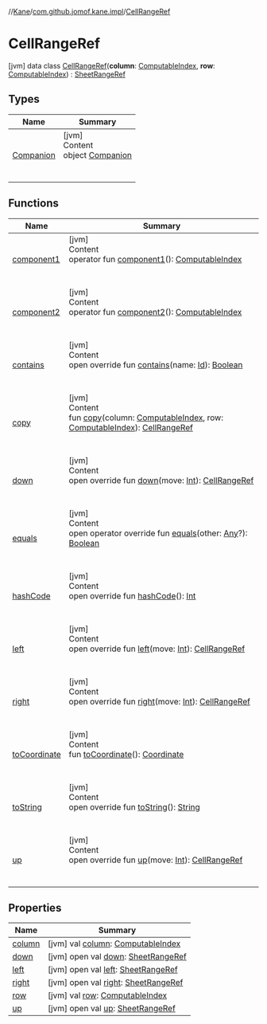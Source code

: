 //[Kane](../../index.md)/[com.github.jomof.kane.impl](../index.md)/[CellRangeRef](index.md)



# CellRangeRef  
 [jvm] data class [CellRangeRef](index.md)(**column**: [ComputableIndex](../-computable-index/index.md), **row**: [ComputableIndex](../-computable-index/index.md)) : [SheetRangeRef](../-sheet-range-ref/index.md)   


## Types  
  
|  Name|  Summary| 
|---|---|
| <a name="com.github.jomof.kane.impl/CellRangeRef.Companion///PointingToDeclaration/"></a>[Companion](-companion/index.md)| <a name="com.github.jomof.kane.impl/CellRangeRef.Companion///PointingToDeclaration/"></a>[jvm]  <br>Content  <br>object [Companion](-companion/index.md)  <br><br><br>


## Functions  
  
|  Name|  Summary| 
|---|---|
| <a name="com.github.jomof.kane.impl/CellRangeRef/component1/#/PointingToDeclaration/"></a>[component1](component1.md)| <a name="com.github.jomof.kane.impl/CellRangeRef/component1/#/PointingToDeclaration/"></a>[jvm]  <br>Content  <br>operator fun [component1](component1.md)(): [ComputableIndex](../-computable-index/index.md)  <br><br><br>
| <a name="com.github.jomof.kane.impl/CellRangeRef/component2/#/PointingToDeclaration/"></a>[component2](component2.md)| <a name="com.github.jomof.kane.impl/CellRangeRef/component2/#/PointingToDeclaration/"></a>[jvm]  <br>Content  <br>operator fun [component2](component2.md)(): [ComputableIndex](../-computable-index/index.md)  <br><br><br>
| <a name="com.github.jomof.kane.impl/CellRangeRef/contains/#kotlin.Any/PointingToDeclaration/"></a>[contains](contains.md)| <a name="com.github.jomof.kane.impl/CellRangeRef/contains/#kotlin.Any/PointingToDeclaration/"></a>[jvm]  <br>Content  <br>open override fun [contains](contains.md)(name: [Id](../index.md#%5Bcom.github.jomof.kane.impl%2FId%2F%2F%2FPointingToDeclaration%2F%5D%2FClasslikes%2F-1069225679)): [Boolean](https://kotlinlang.org/api/latest/jvm/stdlib/kotlin/-boolean/index.html)  <br><br><br>
| <a name="com.github.jomof.kane.impl/CellRangeRef/copy/#com.github.jomof.kane.impl.ComputableIndex#com.github.jomof.kane.impl.ComputableIndex/PointingToDeclaration/"></a>[copy](copy.md)| <a name="com.github.jomof.kane.impl/CellRangeRef/copy/#com.github.jomof.kane.impl.ComputableIndex#com.github.jomof.kane.impl.ComputableIndex/PointingToDeclaration/"></a>[jvm]  <br>Content  <br>fun [copy](copy.md)(column: [ComputableIndex](../-computable-index/index.md), row: [ComputableIndex](../-computable-index/index.md)): [CellRangeRef](index.md)  <br><br><br>
| <a name="com.github.jomof.kane.impl/CellRangeRef/down/#kotlin.Int/PointingToDeclaration/"></a>[down](down.md)| <a name="com.github.jomof.kane.impl/CellRangeRef/down/#kotlin.Int/PointingToDeclaration/"></a>[jvm]  <br>Content  <br>open override fun [down](down.md)(move: [Int](https://kotlinlang.org/api/latest/jvm/stdlib/kotlin/-int/index.html)): [CellRangeRef](index.md)  <br><br><br>
| <a name="kotlin/Any/equals/#kotlin.Any?/PointingToDeclaration/"></a>[equals](../../com.github.jomof.kane.impl.types/-double-algebraic-type/index.md#%5Bkotlin%2FAny%2Fequals%2F%23kotlin.Any%3F%2FPointingToDeclaration%2F%5D%2FFunctions%2F-1069225679)| <a name="kotlin/Any/equals/#kotlin.Any?/PointingToDeclaration/"></a>[jvm]  <br>Content  <br>open operator override fun [equals](../../com.github.jomof.kane.impl.types/-double-algebraic-type/index.md#%5Bkotlin%2FAny%2Fequals%2F%23kotlin.Any%3F%2FPointingToDeclaration%2F%5D%2FFunctions%2F-1069225679)(other: [Any](https://kotlinlang.org/api/latest/jvm/stdlib/kotlin/-any/index.html)?): [Boolean](https://kotlinlang.org/api/latest/jvm/stdlib/kotlin/-boolean/index.html)  <br><br><br>
| <a name="kotlin/Any/hashCode/#/PointingToDeclaration/"></a>[hashCode](../../com.github.jomof.kane.impl.types/-double-algebraic-type/index.md#%5Bkotlin%2FAny%2FhashCode%2F%23%2FPointingToDeclaration%2F%5D%2FFunctions%2F-1069225679)| <a name="kotlin/Any/hashCode/#/PointingToDeclaration/"></a>[jvm]  <br>Content  <br>open override fun [hashCode](../../com.github.jomof.kane.impl.types/-double-algebraic-type/index.md#%5Bkotlin%2FAny%2FhashCode%2F%23%2FPointingToDeclaration%2F%5D%2FFunctions%2F-1069225679)(): [Int](https://kotlinlang.org/api/latest/jvm/stdlib/kotlin/-int/index.html)  <br><br><br>
| <a name="com.github.jomof.kane.impl/CellRangeRef/left/#kotlin.Int/PointingToDeclaration/"></a>[left](left.md)| <a name="com.github.jomof.kane.impl/CellRangeRef/left/#kotlin.Int/PointingToDeclaration/"></a>[jvm]  <br>Content  <br>open override fun [left](left.md)(move: [Int](https://kotlinlang.org/api/latest/jvm/stdlib/kotlin/-int/index.html)): [CellRangeRef](index.md)  <br><br><br>
| <a name="com.github.jomof.kane.impl/CellRangeRef/right/#kotlin.Int/PointingToDeclaration/"></a>[right](right.md)| <a name="com.github.jomof.kane.impl/CellRangeRef/right/#kotlin.Int/PointingToDeclaration/"></a>[jvm]  <br>Content  <br>open override fun [right](right.md)(move: [Int](https://kotlinlang.org/api/latest/jvm/stdlib/kotlin/-int/index.html)): [CellRangeRef](index.md)  <br><br><br>
| <a name="com.github.jomof.kane.impl/CellRangeRef/toCoordinate/#/PointingToDeclaration/"></a>[toCoordinate](to-coordinate.md)| <a name="com.github.jomof.kane.impl/CellRangeRef/toCoordinate/#/PointingToDeclaration/"></a>[jvm]  <br>Content  <br>fun [toCoordinate](to-coordinate.md)(): [Coordinate](../-coordinate/index.md)  <br><br><br>
| <a name="com.github.jomof.kane.impl/CellRangeRef/toString/#/PointingToDeclaration/"></a>[toString](to-string.md)| <a name="com.github.jomof.kane.impl/CellRangeRef/toString/#/PointingToDeclaration/"></a>[jvm]  <br>Content  <br>open override fun [toString](to-string.md)(): [String](https://kotlinlang.org/api/latest/jvm/stdlib/kotlin/-string/index.html)  <br><br><br>
| <a name="com.github.jomof.kane.impl/CellRangeRef/up/#kotlin.Int/PointingToDeclaration/"></a>[up](up.md)| <a name="com.github.jomof.kane.impl/CellRangeRef/up/#kotlin.Int/PointingToDeclaration/"></a>[jvm]  <br>Content  <br>open override fun [up](up.md)(move: [Int](https://kotlinlang.org/api/latest/jvm/stdlib/kotlin/-int/index.html)): [CellRangeRef](index.md)  <br><br><br>


## Properties  
  
|  Name|  Summary| 
|---|---|
| <a name="com.github.jomof.kane.impl/CellRangeRef/column/#/PointingToDeclaration/"></a>[column](column.md)| <a name="com.github.jomof.kane.impl/CellRangeRef/column/#/PointingToDeclaration/"></a> [jvm] val [column](column.md): [ComputableIndex](../-computable-index/index.md)   <br>
| <a name="com.github.jomof.kane.impl/CellRangeRef/down/#/PointingToDeclaration/"></a>[down](index.md#%5Bcom.github.jomof.kane.impl%2FCellRangeRef%2Fdown%2F%23%2FPointingToDeclaration%2F%5D%2FProperties%2F-1069225679)| <a name="com.github.jomof.kane.impl/CellRangeRef/down/#/PointingToDeclaration/"></a> [jvm] open val [down](index.md#%5Bcom.github.jomof.kane.impl%2FCellRangeRef%2Fdown%2F%23%2FPointingToDeclaration%2F%5D%2FProperties%2F-1069225679): [SheetRangeRef](../-sheet-range-ref/index.md)   <br>
| <a name="com.github.jomof.kane.impl/CellRangeRef/left/#/PointingToDeclaration/"></a>[left](index.md#%5Bcom.github.jomof.kane.impl%2FCellRangeRef%2Fleft%2F%23%2FPointingToDeclaration%2F%5D%2FProperties%2F-1069225679)| <a name="com.github.jomof.kane.impl/CellRangeRef/left/#/PointingToDeclaration/"></a> [jvm] open val [left](index.md#%5Bcom.github.jomof.kane.impl%2FCellRangeRef%2Fleft%2F%23%2FPointingToDeclaration%2F%5D%2FProperties%2F-1069225679): [SheetRangeRef](../-sheet-range-ref/index.md)   <br>
| <a name="com.github.jomof.kane.impl/CellRangeRef/right/#/PointingToDeclaration/"></a>[right](index.md#%5Bcom.github.jomof.kane.impl%2FCellRangeRef%2Fright%2F%23%2FPointingToDeclaration%2F%5D%2FProperties%2F-1069225679)| <a name="com.github.jomof.kane.impl/CellRangeRef/right/#/PointingToDeclaration/"></a> [jvm] open val [right](index.md#%5Bcom.github.jomof.kane.impl%2FCellRangeRef%2Fright%2F%23%2FPointingToDeclaration%2F%5D%2FProperties%2F-1069225679): [SheetRangeRef](../-sheet-range-ref/index.md)   <br>
| <a name="com.github.jomof.kane.impl/CellRangeRef/row/#/PointingToDeclaration/"></a>[row](row.md)| <a name="com.github.jomof.kane.impl/CellRangeRef/row/#/PointingToDeclaration/"></a> [jvm] val [row](row.md): [ComputableIndex](../-computable-index/index.md)   <br>
| <a name="com.github.jomof.kane.impl/CellRangeRef/up/#/PointingToDeclaration/"></a>[up](index.md#%5Bcom.github.jomof.kane.impl%2FCellRangeRef%2Fup%2F%23%2FPointingToDeclaration%2F%5D%2FProperties%2F-1069225679)| <a name="com.github.jomof.kane.impl/CellRangeRef/up/#/PointingToDeclaration/"></a> [jvm] open val [up](index.md#%5Bcom.github.jomof.kane.impl%2FCellRangeRef%2Fup%2F%23%2FPointingToDeclaration%2F%5D%2FProperties%2F-1069225679): [SheetRangeRef](../-sheet-range-ref/index.md)   <br>

